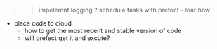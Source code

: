 >> impelemnt logging ?
>> schedule tasks with prefect - lear how 

* place code to cloud 
    - how to get the most recent and stable version of code
    - will prefect get it and excute?

